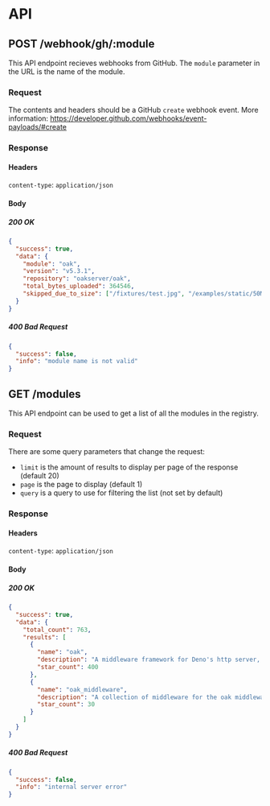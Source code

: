 # API

## POST /webhook/gh/:module

This API endpoint recieves webhooks from GitHub. The `module` parameter in the URL is the name of the module.

### Request

The contents and headers should be a GitHub `create` webhook event. More information: https://developer.github.com/webhooks/event-payloads/#create

### Response

#### Headers

`content-type`: `application/json`

#### Body

##### 200 OK

```json
{
  "success": true,
  "data": {
    "module": "oak",
    "version": "v5.3.1",
    "repository": "oakserver/oak",
    "total_bytes_uploaded": 364546,
    "skipped_due_to_size": ["/fixtures/test.jpg", "/examples/static/50MB.zip"]
  }
}
```

##### 400 Bad Request

```json
{
  "success": false,
  "info": "module name is not valid"
}
```

## GET /modules

This API endpoint can be used to get a list of all the modules in the registry.

### Request

There are some query parameters that change the request:

- `limit` is the amount of results to display per page of the response (default 20)
- `page` is the page to display (default 1)
- `query` is a query to use for filtering the list (not set by default)

### Response

#### Headers

`content-type`: `application/json`

#### Body

##### 200 OK

```json
{
  "success": true,
  "data": {
    "total_count": 763,
    "results": [
      {
        "name": "oak",
        "description": "A middleware framework for Deno's http server, including a router middleware.",
        "star_count": 400
      },
      {
        "name": "oak_middleware",
        "description": "A collection of middleware for the oak middleware framework.",
        "star_count": 30
      }
    ]
  }
}
```

##### 400 Bad Request

```json
{
  "success": false,
  "info": "internal server error"
}
```

